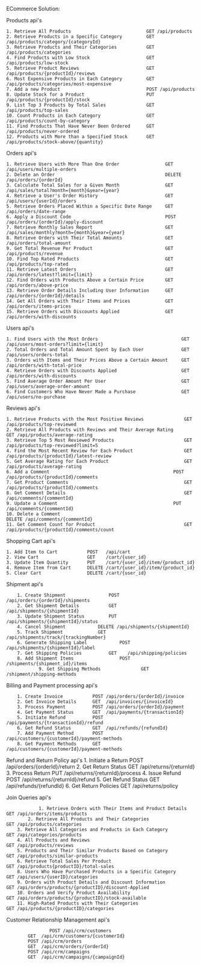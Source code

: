 ECommerce Solution:
	
Products
api's

    1. Retrieve All Products                            GET /api/products
    2. Retrieve Products in a Specific Category         GET /api/products/category/{categoryId}
    3. Retrieve Products and Their Categories           GET /api/products/categories
    4. Find Products with Low Stock                     GET /api/products/low-stock
    5. Retrieve Product Reviews                         GET /api/products/{productId}/reviews
    6. Most Expensive Products in Each Category         GET /api/products/categories/most-expensive
    7. Add a new Product                                POST /api/products
    8. Update Stock for a Product                       PUT /api/products/{productId}/stock   
    9. List Top 3 Products by Total Sales               GET /api/products/top-sales
    10. Count Products in Each Category                 GET /api/products/count-by-category
    11. Find Products That Have Never Been Ordered      GET /api/products/never-ordered
    12. Products with More than a Specified Stock       GET /api/products/stock-above/{quantity}

Orders
api's

    1. Retrieve Users with More Than One Order                 GET /api/users/multiple-orders
    2. Delete an Order                                         DELETE /api/orders/{orderId}
    3. Calculate Total Sales for a Given Month                 GET /api/sales/total?month={month}&year={year}
    4. Retrieve a User's Order History                         GET /api/users/{userId}/orders
    5. Retrieve Orders Placed Within a Specific Date Range     GET /api/orders/date-range
    6. Apply a Discount Code                                   POST /api/orders/{orderId}/apply-discount
    7. Retrieve Monthly Sales Report                           GET /api/sales/monthly?month={month}&year={year}
    8. Retrieve Orders with Their Total Amounts                GET /api/orders/total-amount
    9. Get Total Revenue Per Product                           GET /api/products/revenue
    10. Find Top Rated Products                                GET /api/products/top-rated
    11. Retrieve Latest Orders                                 GET /api/orders/latest?limit={limit}
    12. Find Orders with Products Above a Certain Price        GET /api/orders/above-price
    13. Retrieve Order Details Including User Information      GET /api/orders/{orderId}/details
    14. Get All Orders with Their Items and Prices             GET /api/orders/items-prices
    15. Retrieve Orders with Discounts Applied                 GET /api/orders/with-discounts
              
Users
api's

    1. Find Users with the Most Orders                               GET /api/users/most-orders?limit={limit}
    2. Total Orders and Total Amount Spent by Each User              GET /api/users/orders-total
    3. Orders with Items and Their Prices Above a Certain Amount     GET /api/orders/with-total-price
    4. Retrieve Orders with Discounts Applied                        GET /api/orders/with-discounts
    5. Find Average Order Amount Per User                            GET /api/users/average-order-amount
    6. Find Customers Who Have Never Made a Purchase                 GET /api/users/no-purchase

Reviews
api's

	1. Retrieve Products with the Most Positive Reviews       		  GET /api/products/top-reviewed
	2. Retrieve All Products with Reviews and Their Average Rating            GET /api/products/average-rating
	3. Retrieve Top 5 Most Reviewed Products                		  GET /api/products/top-reviewed?limit=5
	4. Find the Most Recent Review for Each Product         		  GET /api/products/{productId}/latest-review
	5. Get Average Rating for Each Product                  		  GET /api/products/average-rating
	6. Add a Comment			                                  POST /api/products/{productId}/comments
	7. Get Product Comments	                               			  GET /api/products/{productId}/comments	
	8. Get Comment Details	                               			  GET /api/comments/{commentId}	
	9. Update a Comment			                                  PUT /api/comments/{commentId}	
	10. Delete a Comment			                                  DELETE /api/comments/{commentId}		
	11. Get Comment Count for Product	                   	          GET /api/products/{productId}/comments/count

Shopping Cart
api's

	1. Add Item to Cart           POST   /api/cart
	2. View Cart                  GET    /cart/{user_id}
	3. Update Item Quantity       PUT    /cart/{user_id}/item/{product_id}
	4. Remove Item from Cart      DELETE /cart/{user_id}/item/{product_id}
	5. Clear Cart                 DELETE /cart/{user_id}
    

Shipment
api's

		1. Create Shipment  		      POST   /api/orders/{orderId}/shipments
		2. Get Shipment Details 	      GET    /api/shipments/{shipmentId}
		3. Update Shipment Status 	      PUT    /api/shipments/{shipmentId}/status
		4. Cancel Shipment		      DELETE /api/shipments/{shipmentId}
		5. Track Shipment		      GET    /api/shipments/track/{trackingNumber}
		6. Generate Shipping Label            POST   /api/shipments/{shipmentId}/label   
		7. Get Shipping Policies	      GET    /api/shipping/policies
		8. Add Shipment Items                 POST   /shipments/{shipment_id}/items
                9. Get Shipping Methods               GET    /shipment/shipping-methods

Billing and Payment processing
api's

		1. Create Invoice	    	POST /api/orders/{orderId}/invoice
		2. Get Invoice Details		GET  /api/invoices/{invoiceId}
		3. Process Payment	    	POST /api/orders/{orderId}/payment
		4. Get Payment Status		GET  /api/payments/{transactionId}	
		5. Initiate Refund	    	POST /api/payments/{transactionId}/refund
		6. Get Refund Status		GET  /api/refunds/{refundId}
		7. Add Payment Method		POST /api/customers/{customerId}/payment-methods
		8. Get Payment Methods 		GET  /api/customers/{customerId}/payment-methods
			
Refund and Return Policy
api's
		1. Initiate a Return 	    POST /api/orders/{orderId}/return
		2. Get Return Status        GET /api/returns/{returnId}
		3. Process Return	    PUT /api/returns/{returnId}/process
		4. Issue Refund		    POST /api/returns/{returnId}/refund
		5. Get Refund Status	    GET /api/refunds/{refundId}
		6. Get Return Policies      GET /api/returns/policy

Join Queries
api's

                1. Retrieve Orders with Their Items and Product Details    	     GET /api/orders/items/products
	        2. Retrieve All Products and Their Categories             	     GET /api/products/categories
		3. Retrieve All Categories and Products in Each Category  	     GET /api/categories/products
		4. All Products and Reviews                                          GET /api/products/reviews
		5. Products and Their Similar Products Based on Category             GET /api/products/similar-products
		6. Retrieve Total Sales Per Product                                  GET /api/products{productID}/total-sales
		8. Users Who Have Purchased Products in a Specific Category          GET /api/users/{userID}/categories
		9. Orders with Product Details and Discount Information              GET /api/orders/products/{productID}/discount-Applied
		10. Orders and Verify Product Availability                           GET /api/orders/products/{productID}/stock-available
		11. High-Rated Products with Their Categories                        GET /api/products/{productID}/categories

Customer Relationship Management
api's

	                POST /api/crm/customers
			GET  /api/crm/customers/{customerId}
			POST /api/crm/orders
			GET  /api/crm/orders/{orderId}
			POST /api/crm/campaigns
			GET  /api/crm/campaigns/{campaignId}
